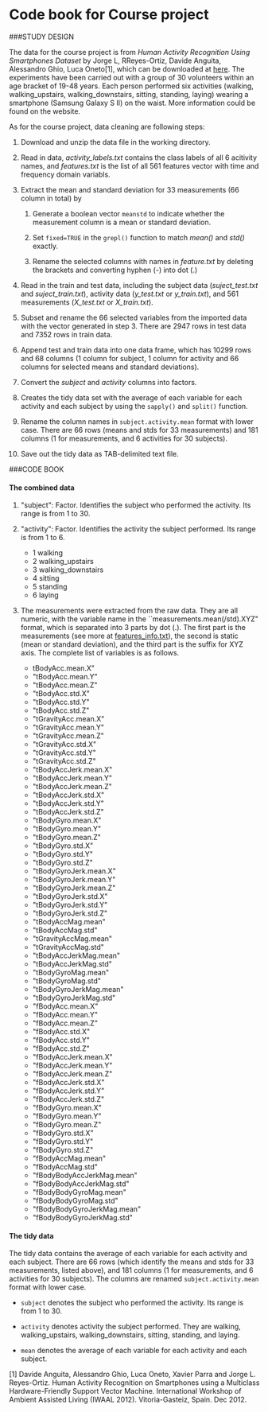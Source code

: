 Code book for Course project
================================

###STUDY DESIGN

The data for the course project is from *Human Activity Recognition Using Smartphones Dataset* by Jorge L, RReyes-Ortiz, Davide Anguita, Alessandro Ghio, Luca Oneto[1], which can be downloaded at [here](http://archive.ics.uci.edu/ml/datasets/Human+Activity+Recognition+Using+Smartphones). The experiments have been carried out with a group of 30 volunteers within an age bracket of 19-48 years. Each person performed six activities (walking, walking\_upstairs, walking\_downstairs, sitting, standing, laying) wearing a smartphone (Samsung Galaxy S II) on the waist. More information could be found on the website.

As for the course project, data cleaning are following steps:

1. Download and unzip the data file in the working directory.

2. Read in data, *activity_labels.txt* contains the class labels of all 6 acitivity names, and *features.txt* is the list of all 561 features vector with time and frequency domain variabls.

3. Extract the mean and standard deviation for 33 measurements (66 column in total) by

	1. Generate a boolean vector ``meanstd`` to indicate whether the measurement column is a mean or standard deviation. 

	2. Set ``fixed=TRUE`` in the ``grepl()`` function to match _mean()_ and _std()_ exactly. 

	3. Rename the selected columns with names in *feature.txt* by deleting the brackets and converting hyphen (-) into dot (.)

4. Read in the train and test data, including the subject data (*suject_test.txt* and *suject_train.txt*), activity data (*y_test.txt* or *y_train.txt*), and 561 measurements (*X_test.txt* or *X_train.txt*). 

5. Subset and rename the 66 selected variables from the imported data with the vector generated in step 3. There are 2947 rows in test data and 7352 rows in train data.

6. Append test and train data into one data frame, which has 10299 rows and 68 columns (1 column for subject, 1 column for activity and 66 columns for selected means and standard deviations). 

7. Convert the *subject* and *activity* columns into factors.

8. Creates the tidy data set with the average of each variable for each activity and each subject by using the ``sapply()`` and ``split()`` function. 

9. Rename the column names in ``subject.activity.mean`` format with lower case. There are 66 rows (means and stds for 33 measurements) and 181 columns (1 for measurements, and 6 activities for 30 subjects).

10. Save out the tidy data as TAB-delimited text file.

###CODE BOOK

#### The combined data
1. "subject": Factor. Identifies the subject who performed the activity. Its range is from 1 to 30. 

1. "activity": Factor. Identifies the activity the subject performed. Its range is from 1 to 6.
	- 1 walking
	- 2 walking_upstairs
	- 3 walking_downstairs
	- 4 sitting
	- 5 standing
	- 6 laying

1. The measurements were extracted from the raw data. They are all numeric, with the variable name in the ``measurements.mean(/std).XYZ" format, which is separated into 3 parts by dot (.). The first part is the measurements (see more at [features_info.txt](.\\features_info.txt)), the second is static (mean or standard deviation), and the third part is the suffix for XYZ axis. The complete list of variables is as follows.
	- tBodyAcc.mean.X"          
	- "tBodyAcc.mean.Y"           
	- "tBodyAcc.mean.Z"           
	- "tBodyAcc.std.X"           
	- "tBodyAcc.std.Y"            
	- "tBodyAcc.std.Z"            
	- "tGravityAcc.mean.X"       
	- "tGravityAcc.mean.Y"        
	- "tGravityAcc.mean.Z"        
	- "tGravityAcc.std.X"        
	- "tGravityAcc.std.Y"         
	- "tGravityAcc.std.Z"         
	- "tBodyAccJerk.mean.X"      
	- "tBodyAccJerk.mean.Y"       
	- "tBodyAccJerk.mean.Z"       
	- "tBodyAccJerk.std.X"       
	- "tBodyAccJerk.std.Y"        
	- "tBodyAccJerk.std.Z"        
	- "tBodyGyro.mean.X"         
	- "tBodyGyro.mean.Y"          
	- "tBodyGyro.mean.Z"          
	- "tBodyGyro.std.X"          
	- "tBodyGyro.std.Y"           
	- "tBodyGyro.std.Z"           
	- "tBodyGyroJerk.mean.X"     
	- "tBodyGyroJerk.mean.Y"      
	- "tBodyGyroJerk.mean.Z"      
	- "tBodyGyroJerk.std.X"      
	- "tBodyGyroJerk.std.Y"       
	- "tBodyGyroJerk.std.Z"       
	- "tBodyAccMag.mean"         
	- "tBodyAccMag.std"           
	- "tGravityAccMag.mean"       
	- "tGravityAccMag.std"       
	- "tBodyAccJerkMag.mean"      
	- "tBodyAccJerkMag.std"       
	- "tBodyGyroMag.mean"        
	- "tBodyGyroMag.std"          
	- "tBodyGyroJerkMag.mean"     
	- "tBodyGyroJerkMag.std"     
	- "fBodyAcc.mean.X"           
	- "fBodyAcc.mean.Y"           
	- "fBodyAcc.mean.Z"          
	- "fBodyAcc.std.X"            
	- "fBodyAcc.std.Y"            
	- "fBodyAcc.std.Z"           
	- "fBodyAccJerk.mean.X"       
	- "fBodyAccJerk.mean.Y"       
	- "fBodyAccJerk.mean.Z"      
	- "fBodyAccJerk.std.X"        
	- "fBodyAccJerk.std.Y"        
	- "fBodyAccJerk.std.Z"       
	- "fBodyGyro.mean.X"          
	- "fBodyGyro.mean.Y"          
	- "fBodyGyro.mean.Z"         
	- "fBodyGyro.std.X"           
	- "fBodyGyro.std.Y"           
	- "fBodyGyro.std.Z"          
	- "fBodyAccMag.mean"          
	- "fBodyAccMag.std"           
	- "fBodyBodyAccJerkMag.mean" 
	- "fBodyBodyAccJerkMag.std"   
	- "fBodyBodyGyroMag.mean"     
	- "fBodyBodyGyroMag.std"     
	- "fBodyBodyGyroJerkMag.mean" 
	- "fBodyBodyGyroJerkMag.std" 

#### The tidy data

The tidy data contains the average of each variable for each activity and each subject. There are 66 rows (which identify the means and stds for 33 measurements, listed above), and 181 columns (1 for measurements, and 6 activities for 30 subjects). The columns are renamed ``subject.activity.mean`` format with lower case.
	
- ``subject`` denotes the subject who performed the activity. Its range is from 1 to 30.

- ``activity`` denotes activity the subject performed. They are walking, walking_upstairs, walking_downstairs, sitting, standing, and laying.

- ``mean`` denotes the average of each variable for each activity and each subject.


[1] Davide Anguita, Alessandro Ghio, Luca Oneto, Xavier Parra and Jorge L. Reyes-Ortiz. Human Activity Recognition on Smartphones using a Multiclass Hardware-Friendly Support Vector Machine. International Workshop of Ambient Assisted Living (IWAAL 2012). Vitoria-Gasteiz, Spain. Dec 2012.